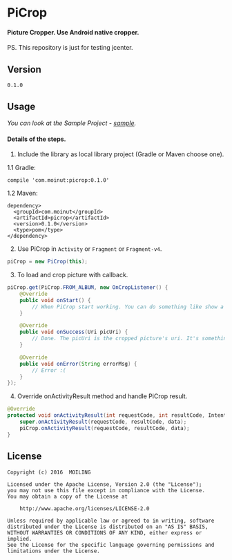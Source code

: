 # PiCrop
#### Picture Cropper. Use Android native cropper.
PS. This repository is just for testing jcenter.

## Version
`0.1.0`

## Usage

*You can look at the Sample Project - [sample](https://github.com/moiling/PiCrop/tree/master/sample).*

#### Details of the steps.

1. Include the library as local library project (Gradle or Maven choose one).

  1.1 Gradle:

  ```
  compile 'com.moinut:picrop:0.1.0'
  ```
  1.2 Maven:
  ```
  dependency>
    <groupId>com.moinut</groupId>
    <artifactId>picrop</artifactId>
    <version>0.1.0</version>
    <type>pom</type>
  </dependency>
  ```

2. Use PiCrop in `Activity` or `Fragment` or `Fragment-v4`.

  ```java
  piCrop = new PiCrop(this);
  ```

3. To load and crop picture with callback.

  ```java
  piCrop.get(PiCrop.FROM_ALBUM, new OnCropListener() {
      @Override
      public void onStart() {
          // When PiCrop start working. You can do something like show a progressbar.
      }

      @Override
      public void onSuccess(Uri picUri) {
          // Done. The picUri is the cropped picture's uri. It's something you want!
      }

      @Override
      public void onError(String errorMsg) {
          // Error :(
      }
  });
  ```

4. Override onActivityResult method and handle PiCrop result.

  ```java
  @Override
  protected void onActivityResult(int requestCode, int resultCode, Intent data) {
      super.onActivityResult(requestCode, resultCode, data);
      piCrop.onActivityResult(requestCode, resultCode, data);
  }
  ```

## License
```
Copyright (c) 2016  MOILING

Licensed under the Apache License, Version 2.0 (the "License");
you may not use this file except in compliance with the License.
You may obtain a copy of the License at

    http://www.apache.org/licenses/LICENSE-2.0

Unless required by applicable law or agreed to in writing, software
distributed under the License is distributed on an "AS IS" BASIS,
WITHOUT WARRANTIES OR CONDITIONS OF ANY KIND, either express or implied.
See the License for the specific language governing permissions and
limitations under the License.
```
